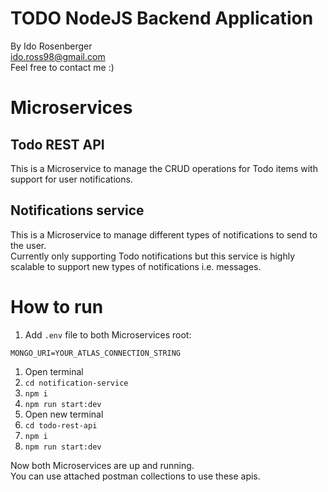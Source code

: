 # TODO NodeJS Backend Application
By Ido Rosenberger <br>
ido.ross98@gmail.com <br>
Feel free to contact me :)
# Microservices
## Todo REST API
This is a Microservice to manage the CRUD operations for Todo items with support for user notifications.
## Notifications service
This is a Microservice to manage different types of notifications to send to the user.<br>
Currently only supporting Todo notifications but this service is highly scalable to support new types of notifications i.e. messages.

# How to run
1. Add `.env` file to both Microservices root:<br>
```
MONGO_URI=YOUR_ATLAS_CONNECTION_STRING
```
1. Open terminal
1. ```cd notification-service```
2. ```npm i```
3. ```npm run start:dev```
4. Open new terminal
5. ```cd todo-rest-api```
6. ```npm i```
7. ```npm run start:dev``` 


Now both Microservices are up and running.
<br>
You can use attached postman collections to use these apis.
